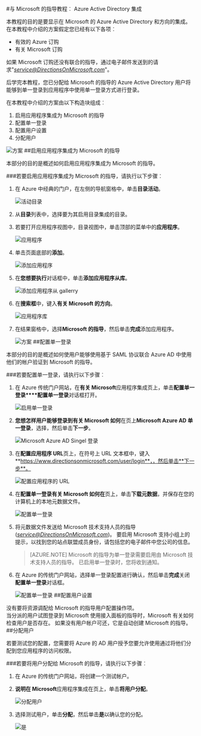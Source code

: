 <properties 
    pageTitle="教程︰ Azure Active Directory 集成指导 Microsoft |Microsoft Azure" 
    description="了解如何使用 Microsoft 的 Azure Active Directory 方向启用单一登录、 自动化资源调配，以及更多 ！" 
    services="active-directory" 
    authors="jeevansd"  
    documentationCenter="na" 
    manager="femila"/>
<tags 
    ms.service="active-directory" 
    ms.devlang="na" 
    ms.topic="article" 
    ms.tgt_pltfrm="na" 
    ms.workload="identity" 
    ms.date="09/29/2016" 
    ms.author="jeedes" />

#<a name="tutorial-azure-active-directory-integration-with-directions-on-microsoft"></a>与 Microsoft 的指导教程︰ Azure Active Directory 集成

本教程的目的是要显示在 Microsoft 的 Azure Active Directory 和方向的集成。  
在本教程中介绍的方案假定您已经有以下各项︰

-   有效的 Azure 订购
-   有关 Microsoft 订购

如果 Microsoft 订购还没有联合的指导，通过电子邮件发送到的请求"*service@DirectionsOnMicrosoft.com*"。

后学完本教程，您已分配给 Microsoft 的指导的 Azure Active Directory 用户将能够到单一登录到应用程序中使用单一登录方式进行登录。

在本教程中介绍的方案由以下构造块组成︰

1.  启用应用程序集成为 Microsoft 的指导
2.  配置单一登录
3.  配置用户设置
4.  分配用户

![方案](./media/active-directory-saas-directions-microsoft-tutorial/IC786877.png "方案")
##<a name="enabling-the-application-integration-for-directions-on-microsoft"></a>启用应用程序集成为 Microsoft 的指导

本部分的目的是概述如何启用应用程序集成为 Microsoft 的指导。

###<a name="to-enable-the-application-integration-for-directions-on-microsoft-perform-the-following-steps"></a>若要启用应用程序集成为 Microsoft 的指导，请执行以下步骤︰

1.  在 Azure 中经典的门户，在左侧的导航窗格中，单击**目录活动**。

    ![活动目录](./media/active-directory-saas-directions-microsoft-tutorial/IC700993.png "活动目录")

2.  从**目录**列表中，选择要为其启用目录集成的目录。

3.  若要打开应用程序视图中，目录视图中，单击顶部的菜单中的**应用程序**。

    ![应用程序](./media/active-directory-saas-directions-microsoft-tutorial/IC700994.png "应用程序")

4.  单击页面底部的**添加**。

    ![添加应用程序](./media/active-directory-saas-directions-microsoft-tutorial/IC749321.png "添加应用程序")

5.  在**您想要执行**对话框中，单击**添加应用程序从库**。

    ![添加应用程序从 gallerry](./media/active-directory-saas-directions-microsoft-tutorial/IC749322.png "添加应用程序从 gallerry")

6.  在**搜索框**中，键入**有关 Microsoft 的方向**。

    ![应用程序库](./media/active-directory-saas-directions-microsoft-tutorial/IC786878.png "应用程序库")

7.  在结果窗格中，选择**Microsoft 的指导**，然后单击**完成**添加应用程序。

    ![方案](./media/active-directory-saas-directions-microsoft-tutorial/IC793922.png "方案")
##<a name="configuring-single-sign-on"></a>配置单一登录

本部分的目的是概述如何使用户能够使用基于 SAML 协议联合 Azure AD 中使用他们的帐户验证到 Microsoft 的指导。

###<a name="to-configure-single-sign-on-perform-the-following-steps"></a>若要配置单一登录，请执行以下步骤︰

1.  在 Azure 传统门户网站，在**有关 Microsoft**应用程序集成页上，单击**配置单一登录****配置单一登录**对话框打开。

    ![启用单一登录](./media/active-directory-saas-directions-microsoft-tutorial/IC786879.png "启用单一登录")

2.  **您想怎样用户能够登录到有关 Microsoft 如何**在页上**Microsoft Azure AD 单一登录**，选择，然后单击**下一步**。

    ![Microsoft Azure AD Singel 登录](./media/active-directory-saas-directions-microsoft-tutorial/IC786880.png "Microsoft Azure AD Singel 登录")

3.  在**配置应用程序 URL**页上，在符号上 URL 文本框中，键入**https://www.directionsonmicrosoft.com/user/login**，，然后单击**下一步**。

    ![配置应用程序的 URL](./media/active-directory-saas-directions-microsoft-tutorial/IC786881.png "配置应用程序的 URL")

4.  在**配置单一登录有关 Microsoft 如何在**页上，单击**下载元数据**，并保存在您的计算机上的本地元数据文件。

    ![配置单一登录](./media/active-directory-saas-directions-microsoft-tutorial/IC786882.png "配置单一登录")

5.  将元数据文件发送给 Microsoft 技术支持人员的指导 (*service@DirectionsOnMicrosoft.com*)。 要启用 Microsoft 支持小组上的提示，以找到您的站点联盟成员身份，请包括您的电子邮件中您公司的信息。

    >[AZURE.NOTE] Microsoft 的指导为单一登录需要启用由 Microsoft 技术支持人员的指导。
已启用单一登录时，您将收到通知。

6.  在 Azure 的传统门户网站，选择单一登录配置进行确认，然后单击**完成**关闭**配置单一登录**对话框。

    ![配置单一登录](./media/active-directory-saas-directions-microsoft-tutorial/IC786883.png "配置单一登录")
##<a name="configuring-user-provisioning"></a>配置用户设置

没有要将资源调配给 Microsoft 的指导用户配置操作项。  
当分派的用户试图登录到 Microsoft 使用接入面板的指导时，Microsoft 有关如何检查用户是否存在。 如果没有用户帐户可还，它是自动创建 Microsoft 的指导。
##<a name="assigning-users"></a>分配用户

若要测试您的配置，您需要将 Azure 的 AD 用户授予您要允许使用通过将他们分配到您应用程序的访问权限。

###<a name="to-assign-users-to-directions-on-microsoft-perform-the-following-steps"></a>若要将用户分配给 Microsoft 的指导，请执行以下步骤︰

1.  在 Azure 的传统门户网站，将创建一个测试帐户。

2.  **说明在 Microsoft**应用程序集成在页上，单击**将用户分配**。

    ![分配用户](./media/active-directory-saas-directions-microsoft-tutorial/IC786884.png "分配用户")

3.  选择测试用户，单击**分配**，然后单击**是**以确认您的分配。

    ![是](./media/active-directory-saas-directions-microsoft-tutorial/IC767830.png "是")
